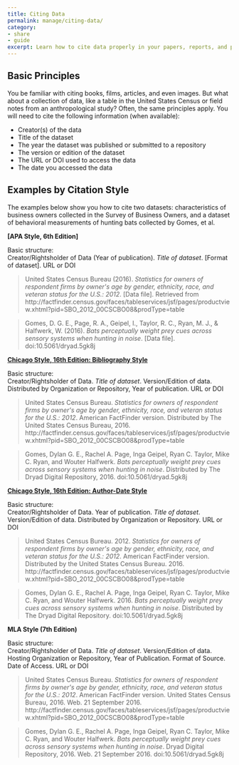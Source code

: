 ```yaml
---
title: Citing Data 
permalink: manage/citing-data/
category: 
- share
- guide
excerpt: Learn how to cite data properly in your papers, reports, and presentations  
---
```


## Basic Principles

You be familiar with citing books, films, articles, and even images.  But what about a collection of data, like a table in the United States Census or field notes from an anthropological study?  Often, the same principles apply.  You will need to cite the following information (when available):

* Creator(s) of the data
* Title of the dataset
* The year the dataset was published or submitted to a repository
* The version or edition of the dataset
* The URL or DOI used to access the data
* The date you accessed the data
 
## Examples by Citation Style

The examples below show you how to cite two datasets: characteristics of business owners collected in the Survey of Business Owners, and a dataset of behavioral measurements of hunting bats collected by Gomes, et al.

**[APA Style, 6th Edition]**

Basic structure: <br>
Creator/Rightsholder of Data (Year of publication). <i>Title of dataset</i>. [Format of dataset]. URL or DOI

> United States Census Bureau (2016). <i>Statistics for owners of respondent firms by owner's age by gender, ethnicity, race, and veteran status for the U.S.: 2012</i>. [Data file]. Retrieved from ht<i></i>tp://factfinder.census.gov/faces/tableservices/jsf/pages/productview.xhtml?pid=SBO_2012_00CSCBO08&prodType=table

> Gomes, D. G. E., Page, R. A., Geipel, I., Taylor, R. C., Ryan, M. J., & Halfwerk, W. (2016). <i>Bats perceptually weight prey cues across sensory systems when hunting in noise</i>. [Data file].	doi:10.5061/dryad.5gk8j

**[Chicago Style, 16th Edition: Bibliography Style](http://www.chicagomanualofstyle.org/tools_citationguide.html)**

Basic structure:<br>
Creator/Rightsholder of Data. <i>Title of dataset</i>. Version/Edition of data. Distributed by Organization or Repository, Year of publication. URL or DOI

> United States Census Bureau. <i>Statistics for owners of respondent firms by owner's age by gender, ethnicity, race, and veteran status for the U.S.: 2012</i>. American FactFinder version. Distributed by The United States Census Bureau, 2016. ht<i></i>tp://factfinder.census.gov/faces/tableservices/jsf/pages/productview.xhtml?pid=SBO_2012_00CSCBO08&prodType=table

> Gomes, Dylan G. E., Rachel A. Page, Inga Geipel, Ryan C. Taylor, Mike C. Ryan, and Wouter Halfwerk. <i>Bats perceptually weight prey cues across sensory systems when hunting in noise</i>. Distributed by The Dryad Digital Repository, 2016. doi:10.5061/dryad.5gk8j

**[Chicago Style, 16th Edition: Author-Date Style](http://www.chicagomanualofstyle.org/tools_citationguide.html)**

Basic structure:<br>
Creator/Rightsholder of Data. Year of publication. <i>Title of dataset</i>. Version/Edition of data. Distributed by Organization or Repository. URL or DOI

> United States Census Bureau. 2012. <i>Statistics for owners of respondent firms by owner's age by gender, ethnicity, race, and veteran status for the U.S.: 2012</i>. American FactFinder version. Distributed by the United States Census Bureau. 2016. ht<i></i>tp://factfinder.census.gov/faces/tableservices/jsf/pages/productview.xhtml?pid=SBO_2012_00CSCBO08&prodType=table

> Gomes, Dylan G. E., Rachel A. Page, Inga Geipel, Ryan C. Taylor, Mike C. Ryan, and Wouter Halfwerk. 2016. <i>Bats perceptually weight prey cues across sensory systems when hunting in noise</i>. Distributed by The Dryad Digital Repository. doi:10.5061/dryad.5gk8j

**MLA Style (7th Edition)**

Basic structure:<br>
Creator/Rightsholder of Data. <i>Title of dataset</i>. Version/Edition of data. Hosting Organization or Repository, Year of Publication. Format of Source. Date of Access. URL or DOI

> United States Census Bureau. <i>Statistics for owners of respondent firms by owner's age by gender, ethnicity, race, and veteran status for the U.S.: 2012</i>. American FactFinder version. United States Census Bureau, 2016. Web. 21 September 2016. ht<i></i>tp://factfinder.census.gov/faces/tableservices/jsf/pages/productview.xhtml?pid=SBO_2012_00CSCBO08&prodType=table

> Gomes, Dylan G. E., Rachel A. Page, Inga Geipel, Ryan C. Taylor, Mike C. Ryan, and Wouter Halfwerk. <i>Bats perceptually weight prey cues across sensory systems when hunting in noise</i>. Dryad Digital Repository, 2016. Web. 21 September 2016. doi:10.5061/dryad.5gk8j
